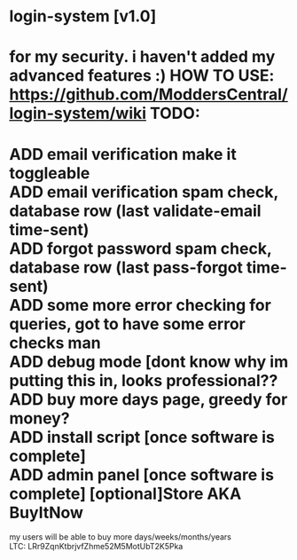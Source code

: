 login-system [v1.0]
============
for my security. i haven't added my advanced features :)
HOW TO USE: https://github.com/ModdersCentral/login-system/wiki
TODO:
============
ADD email verification make it toggleable<br>
ADD email verification spam check, database row (last validate-email time-sent)<br>
ADD forgot password spam check, database row (last pass-forgot time-sent)<br>
ADD some more error checking for queries, got to have some error checks man<br>
ADD debug mode [dont know why im putting this in, looks professional??<br>
ADD buy more days page, greedy for money?<br>
ADD install script [once software is complete]<br>
ADD admin panel [once software is complete]
[optional]Store AKA BuyItNow
============
my users will be able to buy more days/weeks/months/years<br>LTC: LRr9ZqnKtbrjvfZhme52M5MotUbT2K5Pka

